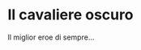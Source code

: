 <html lang="it">
    <head> 
        <title>Il cavaliere oscuro</title>
        <meta charset="utf-8"/>
    </head>
    <body>
        <h1>Il cavaliere oscuro</h1>
        <p>
           Il miglior eroe di sempre... 
        </p>
    </body>
</html>
